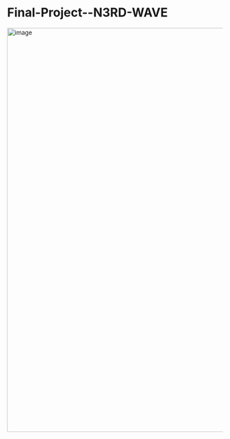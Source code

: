 # Final-Project--N3RD-WAVE
<img width="944" alt="image" src="https://github.com/Jbacani4/Final-Project--N3RD-WAVE/assets/146283238/2be4d776-709e-45f3-a115-343beca2ad46">

